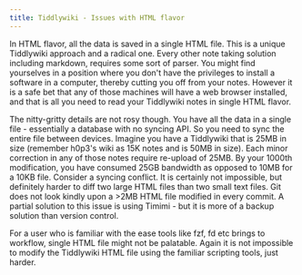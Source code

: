 ```yaml
---
title: Tiddlywiki - Issues with HTML flavor
---
```




In HTML flavor, all the data is saved in a single HTML file. This is a unique Tiddlywiki approach and a radical one. Every other note taking solution including markdown, requires some sort of parser. You might find yourselves in a position where you don't have the privileges to install a software in a computer, thereby cutting you off from your notes. However it is a safe bet that any of those machines will have a web browser installed, and that is all you need to read your Tiddlywiki notes in single HTML flavor.

The nitty-gritty details are not rosy though. You have all the data in a single file - essentially a database with no syncing API. So you need to sync the entire file between devices. Imagine you have a Tiddlywiki that is 25MB in size (remember h0p3's wiki as 15K notes and is 50MB in size). Each minor correction in any of those notes require re-upload of 25MB. By your 1000th modification, you have consumed 25GB bandwidth as opposed to 10MB for a 10KB file.
Consider a syncing conflict. It is certainly not impossible, but definitely harder to diff two large HTML files than two small text files. Git does not look kindly upon a >2MB HTML file modified in every commit. A partial solution to this issue is using Timimi - but it is more of a backup solution than version control.

For a user who is familiar with the ease tools like fzf, fd etc brings to workflow, single HTML file might not be palatable. Again it is not impossible to modify the Tiddlywiki HTML file using the familiar scripting tools, just harder.
